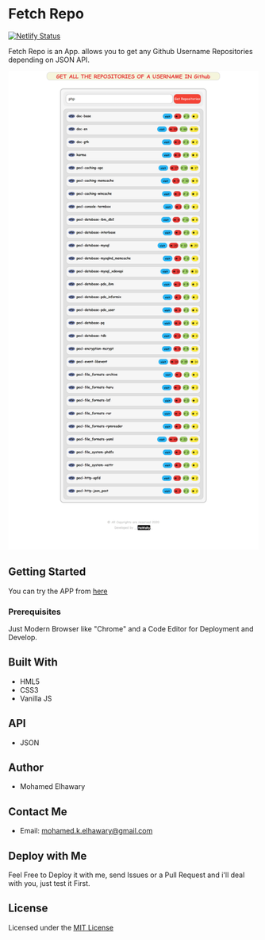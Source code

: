 # Fetch Repo  

[![Netlify Status](https://api.netlify.com/api/v1/badges/eac715a6-ac8a-4da2-8194-f31fb12da7c6/deploy-status)](https://app.netlify.com/sites/fetchrepo14/deploys)  

Fetch Repo is an App. allows you to get any Github Username Repositories depending on JSON API.
  
![Screenshot](preview.png)


## Getting Started

You can try the APP from [here](https://mohamed-elhawary.github.io/fetch-repo/)

### Prerequisites

Just Modern Browser like "Chrome" and a Code Editor for Deployment and Develop.

## Built With

* HML5
* CSS3
* Vanilla JS 

## API

* JSON

## Author

* Mohamed Elhawary  

## Contact Me  

* Email: mohamed.k.elhawary@gmail.com

## Deploy with Me

Feel Free to Deploy it with me, send Issues or a Pull Request and i'll deal with you, just test it First.

## License

Licensed under the [MIT License](LICENSE)


